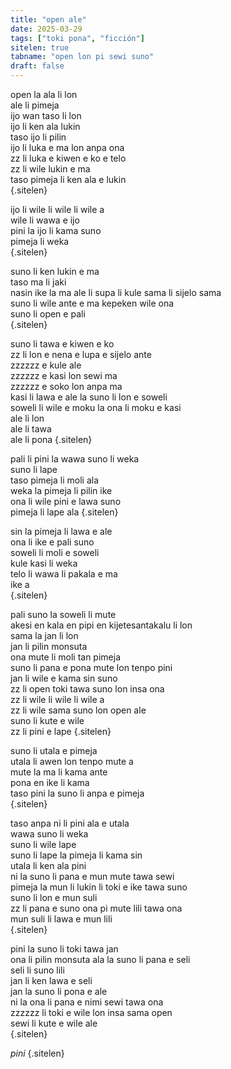 ```yaml
---
title: "open ale"
date: 2025-03-29
tags: ["toki pona", "ficción"]
sitelen: true
tabname: "open lon pi sewi suno"
draft: false
---
```


open la ala li lon  
ale li pimeja  
ijo wan taso li lon  
ijo li ken ala lukin  
taso ijo li pilin  
ijo li luka e ma lon anpa ona  
zz li luka e kiwen e ko e telo  
zz li wile lukin e ma  
taso pimeja li ken ala e lukin  
{.sitelen}

ijo li wile li wile li wile a  
wile li wawa e ijo  
pini la ijo li kama suno  
pimeja li weka  
{.sitelen}

suno li ken lukin e ma  
taso ma li jaki  
nasin ike la ma ale li supa li kule sama li sijelo sama  
suno li wile ante e ma kepeken wile ona  
suno li open e pali  
{.sitelen}

suno li tawa e kiwen e ko  
zz li lon e nena e lupa e sijelo ante  
zzzzzz e kule ale  
zzzzzz e kasi lon sewi ma  
zzzzzz e soko lon anpa ma  
kasi li lawa e ale la suno li lon e soweli  
soweli li wile e moku la ona li moku e kasi  
ale li lon  
ale li tawa  
ale li pona
{.sitelen}

pali li pini la wawa suno li weka  
suno li lape  
taso pimeja li moli ala  
weka la pimeja li pilin ike  
ona li wile pini e lawa suno  
pimeja li lape ala
{.sitelen}

sin la pimeja li lawa e ale  
ona li ike e pali suno  
soweli li moli e soweli  
kule kasi li weka  
telo li wawa li pakala e ma  
ike a  
{.sitelen}

pali suno la soweli li mute  
akesi en kala en pipi en kijetesantakalu li lon  
sama la jan li lon  
jan li pilin monsuta  
ona mute li moli tan pimeja  
suno li pana e pona mute lon tenpo pini  
jan li wile e kama sin suno  
zz li open toki tawa suno lon insa ona  
zz li wile li wile li wile a  
zz li wile sama suno lon open ale  
suno li kute e wile  
zz li pini e lape
{.sitelen}

suno li utala e pimeja  
utala li awen lon tenpo mute a  
mute la ma li kama ante  
pona en ike li kama  
taso pini la suno li anpa e pimeja  
{.sitelen}

taso anpa ni li pini ala e utala  
wawa suno li weka  
suno li wile lape  
suno li lape la pimeja li kama sin  
utala li ken ala pini  
ni la suno li pana e mun mute tawa sewi  
pimeja la mun li lukin li toki e ike tawa suno  
suno li lon e mun suli  
zz li pana e suno ona pi mute lili tawa ona  
mun suli li lawa e mun lili  
{.sitelen}

pini la suno li toki tawa jan  
ona li pilin monsuta ala la suno li pana e seli  
seli li suno lili  
jan li ken lawa e seli  
jan la suno li pona e ale  
ni la ona li pana e nimi sewi tawa ona  
zzzzzz li toki e wile lon insa sama open  
sewi li kute e wile ale  
{.sitelen}

*pini*
{.sitelen}
